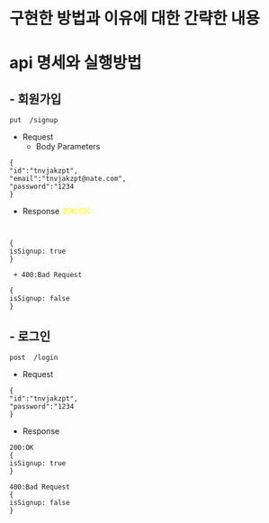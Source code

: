 # 구현한 방법과 이유에 대한 간략한 내용

# api 명세와 실행방법
 ## - 회원가입
 ```
 put  /signup
 ```
 * Request 
     * Body Parameters
 ```
 {
 "id":"tnvjakzpt",
 "email":"tnvjakzpt@nate.com",
 "password":"1234
 }
 ```
 + Response
 <span style="color:yellow"> 200:OK</span>
 ```


 {
 isSignup: true
 }
 ```
     + 400:Bad Request     
 ```  
 {
 isSignup: false
 }
 ```
 
  ## - 로그인
 ```
 post  /login
 ```
 - Request
 ```
 {
 "id":"tnvjakzpt",
 "password":"1234
 }
 ```
 + Response
 ```
 200:OK
 {
 isSignup: true
 }
 ```
 ```
 400:Bad Request
 {
 isSignup: false
 }
 ```
 
